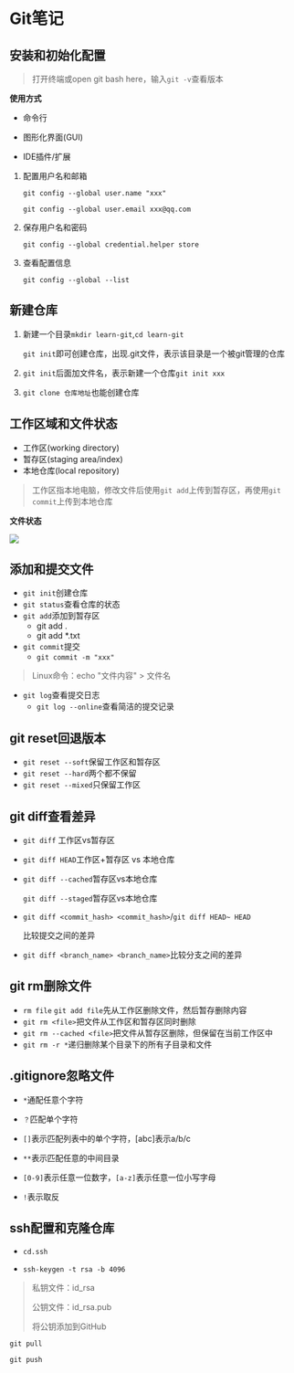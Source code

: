 #                                                                          Git笔记

## 安装和初始化配置

> 打开终端或open git bash here，输入`git -v`查看版本

**使用方式**

- 命令行

- 图形化界面(GUI)

- IDE插件/扩展

1. 配置用户名和邮箱

   `git config --global user.name "xxx"`
   
   `git config --global user.email xxx@qq.com`

2. 保存用户名和密码

   `git config --global credential.helper store`

3. 查看配置信息

   `git config --global --list`

## 新建仓库

1. 新建一个目录`mkdir learn-git`,`cd learn-git`

   `git init`即可创建仓库，出现.git文件，表示该目录是一个被git管理的仓库

2. `git init`后面加文件名，表示新建一个仓库`git init xxx`

3. `git clone 仓库地址`也能创建仓库

## 工作区域和文件状态

- 工作区(working directory)
- 暂存区(staging area/index)
- 本地仓库(local repository)

> 工作区指本地电脑，修改文件后使用`git add`上传到暂存区，再使用`git commit`上传到本地仓库

**文件状态**

![](https://446999.xyz/PicGo/20251019103812647.png)

## 添加和提交文件

- `git init`创建仓库
- `git status`查看仓库的状态
- `git add`添加到暂存区
  - git add .
  - git add *.txt
- `git commit`提交
  - `git commit -m "xxx"`

> Linux命令：echo "文件内容" > 文件名

- `git log`查看提交日志 
  - `git log --online`查看简洁的提交记录

## git reset回退版本

- `git reset --soft`保留工作区和暂存区
- `git reset --hard`两个都不保留
- `git reset --mixed`只保留工作区

## git diff查看差异

- `git diff` 工作区vs暂存区

- `git diff HEAD`工作区+暂存区 vs 本地仓库

- `git diff --cached`暂存区vs本地仓库

  `git diff --staged`暂存区vs本地仓库

- `git diff <commit_hash> <commit_hash>`/`git diff HEAD~ HEAD`

  比较提交之间的差异

- `git diff <branch_name> <branch_name>`比较分支之间的差异

## git rm删除文件

- `rm file` `git add file`先从工作区删除文件，然后暂存删除内容
- `git rm <file>`把文件从工作区和暂存区同时删除
- `git rm --cached <file>`把文件从暂存区删除，但保留在当前工作区中
- `git rm -r *`递归删除某个目录下的所有子目录和文件

## .gitignore忽略文件

- `*`通配任意个字符

- `？`匹配单个字符

- `[]`表示匹配列表中的单个字符，[abc]表示a/b/c
- `**`表示匹配任意的中间目录
- `[0-9]`表示任意一位数字，`[a-z]`表示任意一位小写字母
- `!`表示取反 

##  ssh配置和克隆仓库

- `cd.ssh`

- `ssh-keygen -t rsa -b 4096`

> 私钥文件：id_rsa
>
> 公钥文件：id_rsa.pub
>
> 将公钥添加到GitHub

 `git pull`

`git push`

 







